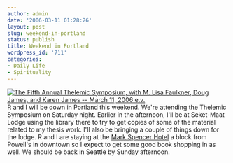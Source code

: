 ```yaml
---
author: admin
date: '2006-03-11 01:28:26'
layout: post
slug: weekend-in-portland
status: publish
title: Weekend in Portland
wordpress_id: '711'
categories:
- Daily Life
- Spirituality
---
```


[![The Fifth Annual Thelemic Symposium, with M. Lisa Faulkner, Doug
James, and Karen James -- March 11, 2006
e.v.](http://sekhetmaat.com:8008/www/html/events/2006_symposium/symposium-banner.jpg "The Fifth Annual Thelemic Symposium, with M. Lisa Faulkner, Doug James, and Karen James -- March 11, 2006 e.v.")](http://sekhetmaat.com:8008/www/html/events/2006_symposium/)
R and I will be down in Portland this weekend. We're attending the
Thelemic Symposium on Saturday night. Earlier in the afternoon, I'll be
at Seket-Maat Lodge using the library there to try to get copies of some
of the material related to my thesis work. I'll also be bringing a
couple of things down for the lodge. R and I are staying at the [Mark
Spencer Hotel](http://www.markspencer.com/) a block from Powell's in
downtown so I expect to get some good book shopping in as well. We
should be back in Seattle by Sunday afternoon.
